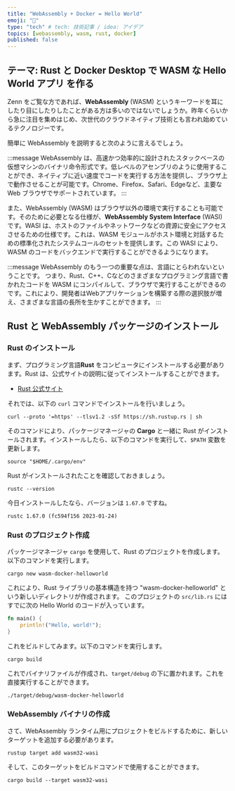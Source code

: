 ```yaml
---
title: "WebAssembly + Docker = Hello World"
emoji: "🦀"
type: "tech" # tech: 技術記事 / idea: アイデア
topics: [webassembly, wasm, rust, docker]
published: false
---
```

## テーマ: Rust と Docker Desktop で WASM な Hello World アプリ を作る

Zenn をご覧な方であれば、**WebAssembly** (WASM)  というキーワードを耳にしたり目にしたりしたことがある方は多いのではないでしょうか。昨年くらいから急に注目を集めはじめ、次世代のクラウドネイティブ技術とも言われ始めているテクノロジーです。

簡単に WebAssembly を説明すると次のように言えるでしょう。

:::message
WebAssembly は、高速かつ効率的に設計されたスタックベースの仮想マシンのバイナリ命令形式です。低レベルのアセンブリのように使用することができ、ネイティブに近い速度でコードを実行する方法を提供し、ブラウザ上で動作させることが可能です。Chrome、Firefox、Safari、Edgeなど、主要な Web ブラウザでサポートされています。
:::

また、WebAssembly (WASM) はブラウザ以外の環境で実行することも可能です。そのために必要となる仕様が、**WebAssembly System Interface** (WASI) です。WASI は、ホストのファイルやネットワークなどの資源に安全にアクセスさせるための仕様です。これは、WASM モジュールがホスト環境と対話するための標準化されたシステムコールのセットを提供します。この WASI により、WASM のコードをバックエンドで実行することができるようになります。

:::message
WebAssembly のもう一つの重要な点は、言語にとらわれないということです。
つまり、Rust、C++、Cなどのさまざまなプログラミング言語で書かれたコードを WASM にコンパイルして、ブラウザで実行することができるのです。これにより、開発者はWebアプリケーションを構築する際の選択肢が増え、さまざまな言語の長所を生かすことができます。
:::

## Rust と WebAssembly パッケージのインストール

### Rust のインストール

まず、プログラミング言語**Rust** をコンピュータにインストールする必要があります。Rust は、公式サイトの説明に従ってインストールすることができます。

- [Rust 公式サイト](https://www.rust-lang.org/tools/install)

それでは、以下の `curl` コマンドでインストールを行いましょう。

```shell
curl --proto '=https' --tlsv1.2 -sSf https://sh.rustup.rs | sh
```

そのコマンドにより、パッケージマネージャの **Cargo** と一緒に Rust がインストールされます。インストールしたら、以下のコマンドを実行して、`$PATH` 変数を更新します。

```shell
source "$HOME/.cargo/env"
```

Rust がインストールされたことを確認しておきましょう。

```shell
rustc --version
```

今日インストールしたなら、バージョンは `1.67.0` ですね。

```shell
rustc 1.67.0 (fc594f156 2023-01-24)
```

### Rust のプロジェクト作成

パッケージマネージャ `cargo` を使用して、Rust のプロジェクトを作成します。以下のコマンドを実行します。

```shell
cargo new wasm-docker-helloworld
```

これにより、Rust ライブラリの基本構造を持つ "wasm-docker-helloworld" という新しいディレクトリが作成されます。
このプロジェクトの `src/lib.rs` にはすでに次の Hello World のコードが入っています。

```rust
fn main() {
    println!("Hello, world!");
}
```

これをビルドしてみます。以下のコマンドを実行します。

```shell
cargo build
```

これでバイナリファイルが作成され、`target/debug` の下に置かれます。これを直接実行することができます。

```shell
./target/debug/wasm-docker-helloworld
```

### WebAssembly バイナリの作成

さて、WebAssembly ランタイム用にプロジェクトをビルドするために、新しいターゲットを追加する必要があります。

```shell
rustup target add wasm32-wasi
```

そして、このターゲットをビルドコマンドで使用することができます。

```shell
cargo build --target wasm32-wasi
```